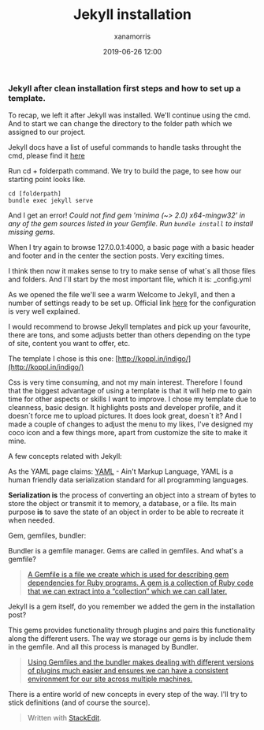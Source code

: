 ﻿---
title: Jekyll installation	
layout: post
date: 2019-06-26 12:00
image: /assets/images/jekyll-logo-light-solid.png
headerImage: true
tag:
- Jekyll
category: blog
author: xanamorris
description: Jekyll installation detailed guide
---

### Jekyll after clean installation first steps and how to set up a template.

To recap, we left it after Jekyll was installed. 
We'll continue using the cmd. And to start we can change the directory to the folder path which we assigned to our project. 

Jekyll docs have a list of useful commands to handle tasks throught the cmd, please find it [here](https://jekyllrb.com/docs/usage/)

Run cd + folderpath command. 
We try to build the page, to see how our starting point looks like. 

    cd [folderpath] 
    bundle exec jekyll serve
And I get an error! **Could not find gem 'minima (~> 2.0) x64-mingw32' in any of the gem sources listed in your Gemfile. Run* `bundle install` to install missing gems.*

When I try again to browse 127.0.0.1:4000, a basic page with a basic header and footer and in the center the section posts. Very exciting times. 

I think then now it makes sense to try to make sense of what´s all those files and folders. And I´ll start by the most important file, which it is: _config.yml 

As we opened the file we'll see a warm Welcome to Jekyll, and then a number of settings ready to be set up. Official link [here](https://jekyllrb.com/docs/configuration/) for the configuration is very well explained. 

I would recommend to browse Jekyll templates and pick up your favourite, there are tons, and some adjusts better than others depending on the type of site, content you want to offer, etc. 

The template I chose is this one: [http://koppl.in/indigo/](http://koppl.in/indigo/)

Css is very time consuming, and not my main interest. Therefore I found that the biggest advantage of using a template is that it will help me to gain time for other aspects or skills I want to improve. 
I chose my template due to cleanness, basic design. It highlights posts and developer profile, and it doesn´t force me to upload pictures. It does look great, doesn´t it? And I made a couple of changes to adjust the menu to my likes, I've designed my coco icon and a few things more, apart from customize the site to make it mine. 



A few concepts related with Jekyll: 

As the YAML page claims:
[YAML](https://yaml.org/) - Ain't Markup Language, YAML is a human friendly data serialization standard for all programming languages. 

**Serialization is** the process of converting an object into a stream of bytes to store the object or transmit it to memory, a database, or a file. Its main purpose **is** to save the state of an object in order to be able to recreate it when needed. 

Gem, gemfiles, bundler: 

Bundler is a gemfile manager. Gems are called in gemfiles. And what's a gemfile? 

> [A Gemfile is a file we create which is used for describing gem dependencies for Ruby programs. A gem is a collection of Ruby code that we can extract into a “collection” which we can call later.](https://tosbourn.com/what-is-the-gemfile/)

Jekyll is a gem itself, do you remember we added the gem in the installation post? 

This gems provides functionality through plugins and pairs this functionality along the different users. The way we storage our gems is by include them in the gemfile. And all this process is managed by Bundler. 

> [Using Gemfiles and the bundler makes dealing with different versions of plugins much easier and ensures we can have a consistent environment for our site across multiple machines.](https://learn.cloudcannon.com/jekyll/gemfiles-and-the-bundler/)
> 
> 
There is a entire world of new concepts in every step of the way. I'll try to stick definitions (and of course the source). 
> Written with [StackEdit](https://stackedit.io/).

